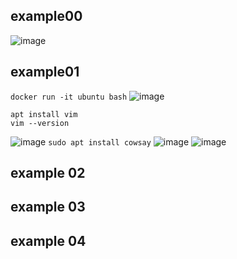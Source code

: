 ## example00
![image](https://user-images.githubusercontent.com/44063772/180462379-3c0ced5f-0771-4f64-ac10-4dec230dd634.png)

## example01
```docker run -it ubuntu bash```
![image](https://user-images.githubusercontent.com/44063772/180463974-e641f1b0-188f-4b08-a47b-2537642b8864.png)
```
apt install vim
vim --version
```
![image](https://user-images.githubusercontent.com/44063772/180464276-d800aed1-c7ac-45cd-862a-2db4d2a095e9.png)
``` sudo apt install cowsay ```
![image](https://user-images.githubusercontent.com/44063772/180464861-4ebfbd8e-8622-4661-896a-04ae69d0ddea.png)
![image](https://user-images.githubusercontent.com/44063772/180465877-f3692f21-5a5e-409b-aaba-c74ab1b7f5c8.png)

## example 02

## example 03

## example 04
